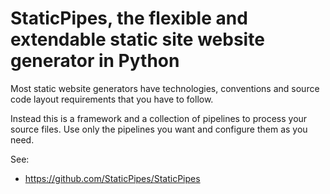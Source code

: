 # StaticPipes, the flexible and extendable static site website generator in Python

Most static website generators have technologies, conventions and source code layout requirements that you have to follow. 

Instead this is a framework and a collection of pipelines to process your source files. 
Use only the pipelines you want and configure them as you need. 

See:

* https://github.com/StaticPipes/StaticPipes

